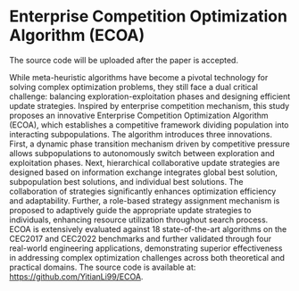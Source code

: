 # Enterprise Competition Optimization Algorithm (ECOA)
The source code will be uploaded after the paper is accepted.

While meta-heuristic algorithms have become a pivotal technology for solving complex optimization problems, they still face a dual critical challenge: balancing exploration-exploitation phases  and designing efficient update strategies. Inspired by enterprise competition mechanism, this study proposes an innovative Enterprise Competition Optimization Algorithm (ECOA), which establishes a competitive framework dividing population into interacting subpopulations. The algorithm introduces three innovations. First, a dynamic phase transition mechanism driven by competitive pressure allows subpopulations to autonomously switch between exploration and exploitation phases. Next, hierarchical collaborative update strategies are designed based on information exchange integrates global best solution, subpopulation best solutions, and individual best solutions. The collaboration of strategies significantly enhances optimization efficiency and adaptability. Further, a role-based strategy assignment mechanism is proposed to adaptively guide the appropriate update strategies to individuals, enhancing resource utilization throughout search process. ECOA is extensively evaluated against 18 state-of-the-art algorithms on the CEC2017 and CEC2022 benchmarks and further validated through four real-world engineering applications, demonstrating superior effectiveness in addressing complex optimization challenges across both theoretical and practical domains. The source code is available at: https://github.com/YitianLi99/ECOA.
